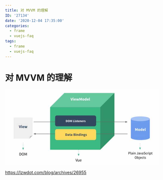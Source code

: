 ```yaml
---
title: 对 MVVM 的理解
ID: '27134'
date: '2020-12-04 17:35:00'
categories:
  - frame
  - vuejs-faq
tags:
  - frame
  - vuejs-faq
---
```


# 对 MVVM 的理解

![](./images/2159068665.jpg)

https://lzwdot.com/blog/archives/26955
 
 
 
 
 
 
 
 
 
 
 
 
 
 
 
 
 
 
 
 
